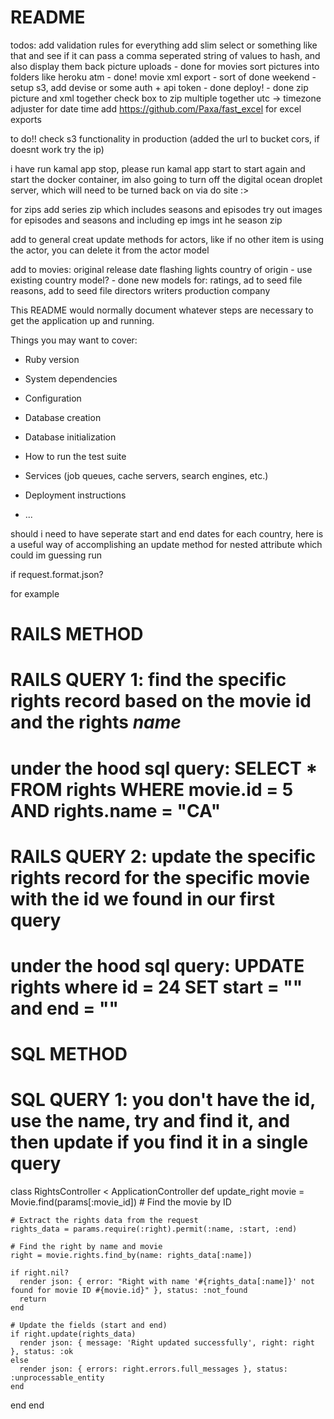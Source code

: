 # README

todos:
add validation rules for everything
add slim select or something like that and see if it can pass a comma seperated string of values to hash, and also display them back
picture uploads - done for movies
  sort pictures into folders like heroku atm - done!
movie xml export - sort of done
weekend - setup s3, add devise or some auth + api token - done
deploy! - done
zip picture and xml together
check box to zip multiple together
utc -> timezone adjuster for date time
add https://github.com/Paxa/fast_excel for excel exports

to do!! check s3 functionality in production (added the url to bucket cors, if doesnt work try the ip)

i have run kamal app stop, please run kamal app start to start again and start the docker container, im also going to turn off the digital ocean droplet server, which will need to be turned back on via do site :>

for zips add series zip which includes seasons and episodes
try out images for episodes and seasons and including ep imgs int he season zip

add to general creat update methods for actors, like if no other item is using the actor, you can delete it from the actor model

add to movies:
original release date
flashing lights
country of origin - use existing country model? - done
new models for:
ratings, ad to seed file
reasons, add to seed file
directors
writers
production company



This README would normally document whatever steps are necessary to get the
application up and running.

Things you may want to cover:

* Ruby version

* System dependencies

* Configuration

* Database creation

* Database initialization

* How to run the test suite

* Services (job queues, cache servers, search engines, etc.)

* Deployment instructions

* ...

should i need to have seperate start and end dates for each country, here is a useful way of accomplishing an update method for nested attribute which could im guessing run 

if request.format.json?

for example

# RAILS METHOD
# RAILS QUERY 1: find the specific rights record based on the movie id and the rights _name_
# under the hood sql query: SELECT * FROM rights WHERE movie.id = 5 AND rights.name = "CA"
# RAILS QUERY 2: update the specific rights record for the specific movie with the id we found in our first query
# under the hood sql query: UPDATE rights where id = 24 SET start = "" and end = "" 

# SQL METHOD
# SQL QUERY 1: you don't have the id, use the name, try and find it, and then update if you find it in a single query

class RightsController < ApplicationController
  def update_right
    movie = Movie.find(params[:movie_id]) # Find the movie by ID

    # Extract the rights data from the request
    rights_data = params.require(:right).permit(:name, :start, :end)

    # Find the right by name and movie
    right = movie.rights.find_by(name: rights_data[:name])

    if right.nil?
      render json: { error: "Right with name '#{rights_data[:name]}' not found for movie ID #{movie.id}" }, status: :not_found
      return
    end

    # Update the fields (start and end)
    if right.update(rights_data)
      render json: { message: 'Right updated successfully', right: right }, status: :ok
    else
      render json: { errors: right.errors.full_messages }, status: :unprocessable_entity
    end
  end
end